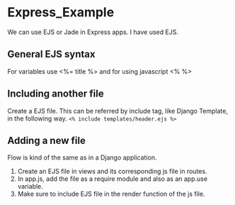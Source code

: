 # Express_Example
We can use EJS or Jade in Express apps. I have used EJS.
## General EJS syntax
For variables use <%= title %> and for using javascript <% %>
## Including another file
Create a EJS file. This can be referred by include tag, like Django Template, in the following way.
``` <% include templates/header.ejs %> ```
## Adding a new file
Flow is kind of the same as in a Django application. 
1. Create an EJS file in views and its corresponding js file in routes. 
2. In app.js, add the file as a require module and also as an app.use variable.  
3. Make sure to include EJS file in the render function of the js file.
